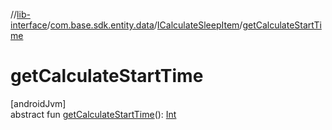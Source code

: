 //[lib-interface](../../../index.md)/[com.base.sdk.entity.data](../index.md)/[ICalculateSleepItem](index.md)/[getCalculateStartTime](get-calculate-start-time.md)

# getCalculateStartTime

[androidJvm]\
abstract fun [getCalculateStartTime](get-calculate-start-time.md)(): [Int](https://kotlinlang.org/api/latest/jvm/stdlib/kotlin/-int/index.html)
